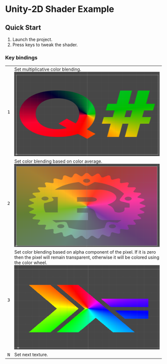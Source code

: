 # Unity-2D Shader Example

## Quick Start

1. Launch the project.
2. Press keys to tweak the shader.

### Key bindings

<table>
  <tr>
    <td><kbd>1</kbd></td>
    <td>
      Set multiplicative color blending.
      <img src="https://github.com/abvalatouski/unity2d-shader-example/blob/master/screenshot-1.png?raw=true"
           alt=""/>
    </td>
  </tr>
  <tr>
    <td><kbd>2</kbd></td>
    <td>
      Set color blending based on color average.
      <img src="https://github.com/abvalatouski/unity2d-shader-example/blob/master/screenshot-2.png?raw=true"
           alt=""/>
    </td>
  </tr>
  <tr>
    <td><kbd>3</kbd></td>
    <td>
      Set color blending based on alpha component of the pixel.
      If it is zero then the pixel will remain transparent,
      otherwise it will be colored using the color wheel.
      <img src="https://github.com/abvalatouski/unity2d-shader-example/blob/master/screenshot-3.png?raw=true"
           alt=""/>
    </td>
  </tr>
  <tr>
    <td><kbd>N</kdb></td>
    <td>Set next texture.</td>
  </tr>
</table>
